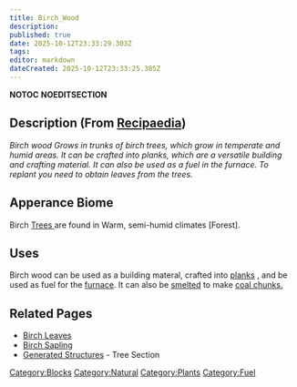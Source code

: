 ```yaml
---
title: Birch_Wood
description: 
published: true
date: 2025-10-12T23:33:29.303Z
tags: 
editor: markdown
dateCreated: 2025-10-12T23:33:25.385Z
---
```


__NOTOC__ __NOEDITSECTION__

## Description (From [Recipaedia](Recipaedia "wikilink"))

*Birch wood Grows in trunks of birch trees, which grow in temperate and
humid areas. It can be crafted into planks, which are a versatile
building and crafting material. It can also be used as a fuel in the
furnace. To replant you need to obtain leaves from the trees.*

## Apperance Biome

Birch [Trees ](http://survivalcraftgame.wikia.com/wiki/Trees)are found
in Warm, semi-humid climates \[Forest\].

## Uses

Birch wood can be used as a building materal, crafted
into [planks](http://survivalcraftgame.wikia.com/wiki/Planks) , and be
used as fuel for
the [furnace](http://survivalcraftgame.wikia.com/wiki/Furnace). It can
also be [smelted](Smelting "wikilink") to make [coal
chunks.](Coal_Chunk "wikilink")

## Related Pages

  - [Birch Leaves](Birch_Leaves "wikilink")
  - [Birch Sapling](Birch_Sapling "wikilink")
  - [Generated Structures](Generated_Structures "wikilink") - Tree
    Section

[Category:Blocks](Category:Blocks "wikilink")
[Category:Natural](Category:Natural "wikilink")
[Category:Plants](Category:Plants "wikilink")
[Category:Fuel](Category:Fuel "wikilink")